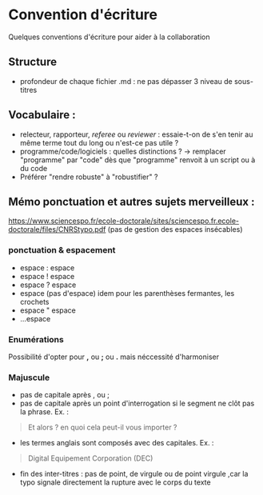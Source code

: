 # Convention d'écriture
Quelques conventions d'écriture pour aider à la collaboration

## Structure

 - profondeur de chaque fichier .md : ne pas dépasser 3 niveau de sous-titres

## Vocabulaire :

 - relecteur, rapporteur, *referee* ou *reviewer* : essaie-t-on de s'en tenir au même terme tout du long ou n'est-ce pas utile ?
 - programme/code/logiciels : quelles distinctions ? -> remplacer "programme" par "code" dès que "programme" renvoit à un script ou à du code
 - Préférer "rendre robuste" à "robustifier" ?

## Mémo ponctuation et autres sujets merveilleux :

https://www.sciencespo.fr/ecole-doctorale/sites/sciencespo.fr.ecole-doctorale/files/CNRStypo.pdf 
(pas de gestion des espaces insécables)

### ponctuation & espacement

 - espace : espace
 - espace ! espace
 - espace ? espace
 - espace (pas d'espace) idem pour les parenthèses fermantes, les crochets
 - espace " espace
 - ...espace


### Enumérations
Possibilité d'opter pour **,** ou **;** ou **.** mais néccessité d'harmoniser

### Majuscule
 
 - pas de capitale après , ou ; 
 - pas de capitale après un point d'interrogation si le segment ne clôt pas la phrase. Ex. : 
 
 >Et alors ? en quoi cela peut-il vous importer ?

 - les termes anglais sont composés avec des capitales. Ex. :
 
 > Digital Equipement Corporation (DEC)

 - fin des inter-titres : pas de point, de virgule ou de point virgule ,car la typo signale directement la rupture avec le corps du texte




